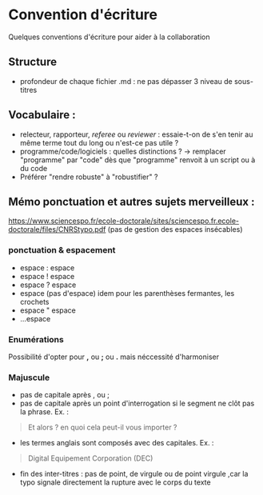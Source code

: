 # Convention d'écriture
Quelques conventions d'écriture pour aider à la collaboration

## Structure

 - profondeur de chaque fichier .md : ne pas dépasser 3 niveau de sous-titres

## Vocabulaire :

 - relecteur, rapporteur, *referee* ou *reviewer* : essaie-t-on de s'en tenir au même terme tout du long ou n'est-ce pas utile ?
 - programme/code/logiciels : quelles distinctions ? -> remplacer "programme" par "code" dès que "programme" renvoit à un script ou à du code
 - Préférer "rendre robuste" à "robustifier" ?

## Mémo ponctuation et autres sujets merveilleux :

https://www.sciencespo.fr/ecole-doctorale/sites/sciencespo.fr.ecole-doctorale/files/CNRStypo.pdf 
(pas de gestion des espaces insécables)

### ponctuation & espacement

 - espace : espace
 - espace ! espace
 - espace ? espace
 - espace (pas d'espace) idem pour les parenthèses fermantes, les crochets
 - espace " espace
 - ...espace


### Enumérations
Possibilité d'opter pour **,** ou **;** ou **.** mais néccessité d'harmoniser

### Majuscule
 
 - pas de capitale après , ou ; 
 - pas de capitale après un point d'interrogation si le segment ne clôt pas la phrase. Ex. : 
 
 >Et alors ? en quoi cela peut-il vous importer ?

 - les termes anglais sont composés avec des capitales. Ex. :
 
 > Digital Equipement Corporation (DEC)

 - fin des inter-titres : pas de point, de virgule ou de point virgule ,car la typo signale directement la rupture avec le corps du texte




